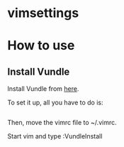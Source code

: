 # vimsettings

How to use
==========

Install Vundle
--------------
Install Vundle from [here](https://github.com/VundleVim/Vundle.vim).

To set it up, all you have to do is:

```git clone https://github.com/VundleVim/Vundle.vim.git ~/.vim/bundle/Vundle.vim
```

Then, move the vimrc file to ~/.vimrc.

Start vim and type :VundleInstall
